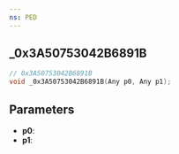 ```yaml
---
ns: PED
---
```

## _0x3A50753042B6891B

```c
// 0x3A50753042B6891B
void _0x3A50753042B6891B(Any p0, Any p1);
```

## Parameters
* **p0**:
* **p1**:
